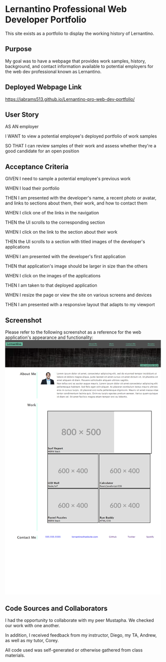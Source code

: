 # Lernantino Professional Web Developer Portfolio
This site exists as a portfolio to display the working history of Lernantino.

## Purpose
My goal was to have a webpage that provides work samples, history, background, and contact information available to potential employers for the web dev professional known as Lernantino.

## Deployed Webpage Link
https://jabrams513.github.io/Lernantino-pro-web-dev-portfolio/

## User Story

AS AN employer

I WANT to view a potential employee's deployed portfolio of work samples

SO THAT I can review samples of their work and assess whether they're a good candidate for an open position

## Acceptance Criteria

GIVEN I need to sample a potential employee's previous work

WHEN I load their portfolio

THEN I am presented with the developer's name, a recent photo or avatar, and links to sections about them, their work, and how to contact them

WHEN I click one of the links in the navigation

THEN the UI scrolls to the corresponding section

WHEN I click on the link to the section about their work

THEN the UI scrolls to a section with titled images of the developer's applications

WHEN I am presented with the developer's first application

THEN that application's image should be larger in size than the others

WHEN I click on the images of the applications

THEN I am taken to that deployed application

WHEN I resize the page or view the site on various screens and devices

THEN I am presented with a responsive layout that adapts to my viewport

## Screenshot
Please refer to the following screenshot as a reference for the web application's appearance and functionality:
![Alt text](./assets/Lernantino-Screenshot.png)

## Code Sources and Collaborators
I had the opportunity to collaborate with my peer Mustapha. We checked our work with one another.

In addition, I received feedback from my instructor, Diego, my TA, Andrew, as well as my tutor, Corey.

All code used was self-generated or otherwise gathered from class materials.